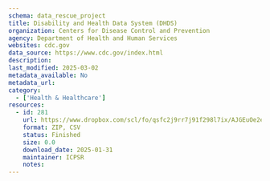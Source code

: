```yaml
---
schema: data_rescue_project 
title: Disability and Health Data System (DHDS)
organization: Centers for Disease Control and Prevention
agency: Department of Health and Human Services
websites: cdc.gov
data_source: https://www.cdc.gov/index.html
description: 
last_modified: 2025-03-02
metadata_available: No
metadata_url: 
category:
  - ['Health & Healthcare'] 
resources:
  - id: 281
    url: https://www.dropbox.com/scl/fo/qsfc2j9rr7j91f298l7ix/AJGEuOe2eecWBCj17rZowQ0?rlkey=0zyxcsq3mk6cck125hskr2i8m&dl=0
    format: ZIP, CSV
    status: Finished
    size: 0.0
    download_date: 2025-01-31
    maintainer: ICPSR
    notes: 
---
```

